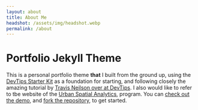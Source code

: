 ```yaml
---
layout: about
title: About Me
headshot: /assets/img/headshot.webp
permalink: /about
---
```


# Portfolio Jekyll Theme

This is a personal portfolio theme **that** I built from the ground up, using the [DevTips Starter Kit](http://devtipsstarterkit.com/) as a foundation for starting, and following closely the amazing tutorial by [Travis Neilson over at DevTips](https://www.youtube.com/watch?v=T6jKLsxbFg4&list=PL0CB3OvPhDA_STygmp3sDenx3UpdOMk7P). I also would like to refer to tbe website of the [Urban Spatial Analytics](https://www.design.upenn.edu/urban-spatial-analytics), program. You can [check out the demo](lenpaul.github.io/portfolio-jekyll-theme/), and [fork the repository](https://github.com/LeNPaul/portfolio-jekyll-theme/fork), to get started.
